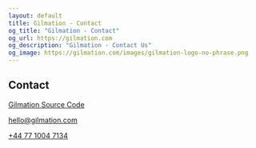 ```yaml
---
layout: default
title: Gilmation - Contact
og_title: "Gilmation - Contact"
og_url: https://gilmation.com
og_description: "Gilmation - Contact Us"
og_image: https://gilmation.com/images/gilmation-logo-no-phrase.png
---
```

<div class="content-header"></div>
<div class="pure-g page-content">
  <div class="pure-u-1 block">
    <h2>Contact</h2>
  </div>
</div>
<div class="pure-g page-content">
  <div class="pure-u-1 pure-u-lg-1-3 block">
      <p><a href="https://github.com/gilmation"><i class="fa fa-github" aria-hidden="true"></i> Gilmation Source Code</a></p>
      <p><a href="mailto:hello@gilmation.com"><i class="fa fa-envelope-o" aria-hidden="true"></i> hello@gilmation.com</a></p>
      <p><a href="tel:+447710047134"><i class="fa fa-phone" aria-hidden="true"></i> +44 77 1004 7134</a></p>
  </div>
</div>
<div class="pure-g page-content bottom-of-page-padding">
  <div class="pure-u-1 pure-u-lg-1-3 block">
  </div>
</div>
